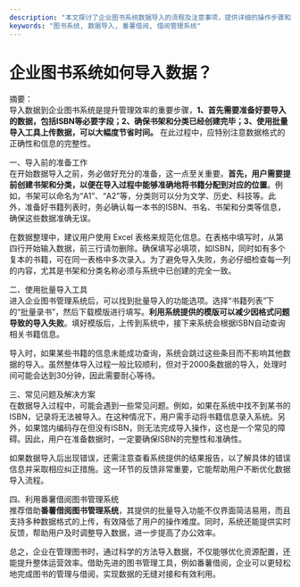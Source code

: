 ```yaml
---
description: "本文探讨了企业图书系统数据导入的流程及注意事项，提供详细的操作步骤和相关建议，帮助用户高效管理图书数据。"
keywords: "图书系统, 数据导入, 番薯借阅, 借阅管理系统"
---
```

# 企业图书系统如何导入数据？

摘要：  
导入数据到企业图书系统是提升管理效率的重要步骤，**1、首先需要准备好要导入的数据，包括ISBN等必要字段；2、确保书架和分类已经创建完毕；3、使用批量导入工具上传数据，可以大幅度节省时间。** 在此过程中，应特别注意数据格式的正确性和信息的完整性。

一、导入前的准备工作  
在开始数据导入之前，务必做好充分的准备，这一点至关重要。**首先，用户需要提前创建书架和分类，以便在导入过程中能够准确地将书籍分配到对应的位置**。例如，书架可以命名为“A1”、“A2”等，分类则可以分为文学、历史、科技等。此外，准备好书籍列表时，务必确认每一本书的ISBN、书名、书架和分类等信息，确保这些数据准确无误。

在数据整理中，建议用户使用 Excel 表格来规范化信息。在表格中填写时，从第四行开始输入数据，前三行请勿删除。确保填写必填项，如ISBN，同时如有多个复本的书籍，可在同一表格中多次录入。为了避免导入失败，务必仔细检查每一列的内容，尤其是书架和分类名称必须与系统中已创建的完全一致。

二、使用批量导入工具  
进入企业图书管理系统后，可以找到批量导入的功能选项。选择“书籍列表”下的“批量录书”，然后下载模版进行填写。**利用系统提供的模版可以减少因格式问题导致的导入失败**。填好模版后，上传到系统中，接下来系统会根据ISBN自动查询相关书籍信息。

导入时，如果某些书籍的信息未能成功查询，系统会跳过这些条目而不影响其他数据的导入。虽然整体导入过程一般比较顺利，但对于2000条数据的导入，处理时间可能会达到30分钟，因此需要耐心等待。

三、常见问题及解决方案  
在数据导入过程中，可能会遇到一些常见问题。例如，如果在系统中找不到某书的ISBN，记录将无法被导入。在这种情况下，用户需手动将书籍信息录入系统。另外，如果馆内编码存在但没有ISBN，则无法完成导入操作，这也是一个常见的障碍。因此，用户在准备数据时，一定要确保ISBN的完整性和准确性。

如果数据导入后出现错误，还需注意查看系统提供的结果报告，以了解具体的错误信息并采取相应纠正措施。这一环节的反馈非常重要，它能帮助用户不断优化数据导入流程。

四、利用番薯借阅图书管理系统  
推荐借助**番薯借阅图书管理系统**，其提供的批量导入功能不仅界面简洁易用，而且支持多种数据格式的上传，有效降低了用户的操作难度。同时，系统还能提供实时反馈，帮助用户及时调整导入数据，进一步提高了办公效率。

总之，企业在管理图书时，通过科学的方法导入数据，不仅能够优化资源配置，还能提升整体运营效率。借助先进的图书管理工具，例如番薯借阅，企业可以更轻松地完成图书的管理与借阅，实现数据的无缝对接和有效利用。
